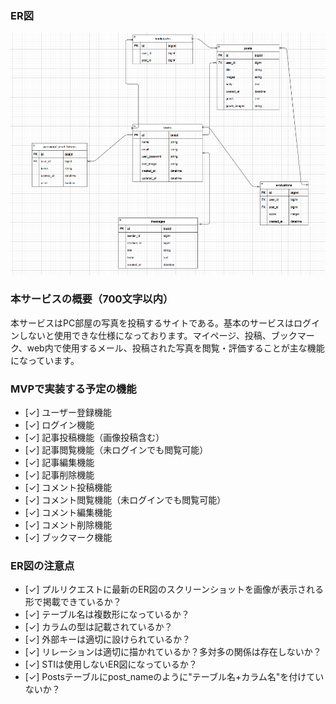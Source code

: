 ### ER図
![alt text](image-1.png)

### 本サービスの概要（700文字以内）
本サービスはPC部屋の写真を投稿するサイトである。基本のサービスはログインしないと使用できな仕様になっております。マイページ、投稿、ブックマーク、web内で使用するメール、投稿された写真を閲覧・評価することが主な機能になっています。

### MVPで実装する予定の機能
- [✓] ユーザー登録機能
- [✓] ログイン機能
- [✓] 記事投稿機能（画像投稿含む）
- [✓] 記事閲覧機能（未ログインでも閲覧可能）
- [✓] 記事編集機能
- [✓] 記事削除機能
- [✓] コメント投稿機能
- [✓] コメント閲覧機能（未ログインでも閲覧可能）
- [✓] コメント編集機能
- [✓] コメント削除機能
- [✓] ブックマーク機能

### ER図の注意点
- [✓] プルリクエストに最新のER図のスクリーンショットを画像が表示される形で掲載できているか？
- [✓] テーブル名は複数形になっているか？
- [✓] カラムの型は記載されているか？
- [✓] 外部キーは適切に設けられているか？
- [✓] リレーションは適切に描かれているか？多対多の関係は存在しないか？
- [✓] STIは使用しないER図になっているか？
- [✓] Postsテーブルにpost_nameのように"テーブル名+カラム名"を付けていないか？